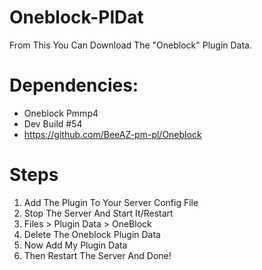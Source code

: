 # Oneblock-PlDat
From This You Can Download The "Oneblock" Plugin Data.

# Dependencies:
- Oneblock Pmmp4
- Dev Build #54
- https://github.com/BeeAZ-pm-pl/Oneblock
# Steps

1. Add The Plugin To Your Server Config File
2. Stop The Server And Start It/Restart
3. Files > Plugin Data > OneBlock
4. Delete The Oneblock Plugin Data
5. Now Add My Plugin Data
6. Then Restart The Server And Done!
